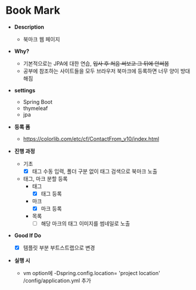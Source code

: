 # Book Mark 

- **Description**
    - 북마크 웹 페이지

- **Why?** 
    - 기본적으로는 JPA에 대한 연습, ~~입사 후 처음 써보고 그 뒤에 안써봄~~
    - 공부에 참조하는 사이트들을 모두 브라우저 북마크에 등록하면 너무 양이 방대해짐

- **settings**
    - Spring Boot
    - thymeleaf
    - jpa
 
- **등록 폼**
    - https://colorlib.com/etc/cf/ContactFrom_v10/index.html
    
- **진행 과정**
    - 기초 
        - [X] 태그 수동 입력, 폴더 구분 없이 태그 검색으로 북마크 노출
    - 태그, 마크 분할 등록
        - 태그 
            - [X] 태그 등록
        - 마크 
            - [X] 마크 등록
        - 목록
            - [ ] 해당 마크의 태그 이미지를 썸네일로 노출

- **Good If Do**
    - [X] 템플릿 부분 부트스트랩으로 변경
    
- **실행 시**
    - vm option에  -Dspring.config.location= 'project location' /config/application.yml 추가
